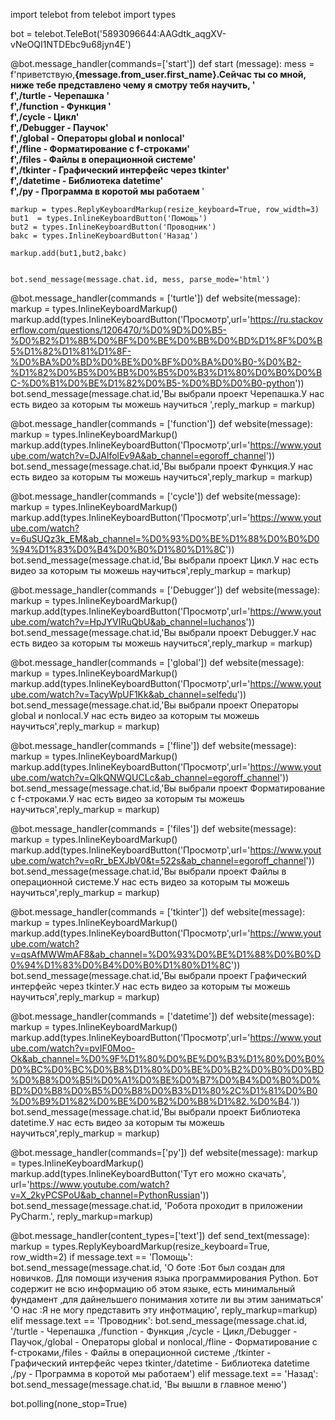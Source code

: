 import telebot
from telebot import types

bot = telebot.TeleBot('5893096644:AAGdtk_aqgXV-vNeOQI1NTDEbc9u68jyn4E')


@bot.message_handler(commands=['start'])
def start (message):
    mess = f'приветствую,<b>{message.from_user.first_name}.Сейчас ты со мной, ниже тебе представлено чему я смотру тебя научить, ' \
           f',/turtle - Черепашка ' \
           f',/function - Функция ' \
           f',/cycle - Цикл'\
           f',/Debugger - Паучок' \
           f',/global - Операторы global и nonlocal' \
           f',/fline - Форматирование с f-строками' \
           f',/files - Файлы в операционной системе' \
           f',/tkinter - Графический интерфейс через tkinter' \
           f',/datetime  - Библиотека datetime' \
           f',/py - Программа в коротой мы работаем </b>'


    markup = types.ReplyKeyboardMarkup(resize_keyboard=True, row_width=3)
    but1  = types.InlineKeyboardButton('Помощь')
    but2 = types.InlineKeyboardButton('Проводник')
    bakc = types.InlineKeyboardButton('Назад')

    markup.add(but1,but2,bakc)


    bot.send_message(message.chat.id, mess, parse_mode='html')





@bot.message_handler(commands = ['turtle'])
def website(message):
   markup = types.InlineKeyboardMarkup()
   markup.add(types.InlineKeyboardButton('Просмотр',url='https://ru.stackoverflow.com/questions/1206470/%D0%9D%D0%B5-%D0%B2%D1%8B%D0%BF%D0%BE%D0%BB%D0%BD%D1%8F%D0%B5%D1%82%D1%81%D1%8F-%D0%BA%D0%BD%D0%BE%D0%BF%D0%BA%D0%B0-%D0%B2-%D1%82%D0%B5%D0%BB%D0%B5%D0%B3%D1%80%D0%B0%D0%BC-%D0%B1%D0%BE%D1%82%D0%B5-%D0%BD%D0%B0-python'))
   bot.send_message(message.chat.id,'Вы выбрали проект Черепашка.У нас есть видео за которым ты можешь научиться ',reply_markup = markup)

@bot.message_handler(commands = ['function'])
def website(message):
   markup = types.InlineKeyboardMarkup()
   markup.add(types.InlineKeyboardButton('Просмотр',url='https://www.youtube.com/watch?v=DJAlfolEv9A&ab_channel=egoroff_channel'))
   bot.send_message(message.chat.id,'Вы выбрали проект Функция.У нас есть видео за которым ты можешь научиться',reply_markup = markup)

@bot.message_handler(commands = ['cycle'])
def website(message):
   markup = types.InlineKeyboardMarkup()
   markup.add(types.InlineKeyboardButton('Просмотр',url='https://www.youtube.com/watch?v=6uSUQz3k_EM&ab_channel=%D0%93%D0%BE%D1%88%D0%B0%D0%94%D1%83%D0%B4%D0%B0%D1%80%D1%8C'))
   bot.send_message(message.chat.id,'Вы выбрали проект Цикл.У нас есть видео за которым ты можешь научиться',reply_markup = markup)

@bot.message_handler(commands = ['Debugger'])
def website(message):
   markup = types.InlineKeyboardMarkup()
   markup.add(types.InlineKeyboardButton('Просмотр',url='https://www.youtube.com/watch?v=HpJYVIRuQbU&ab_channel=luchanos'))
   bot.send_message(message.chat.id,'Вы выбрали проект Debugger.У нас есть видео за которым ты можешь научиться',reply_markup = markup)

@bot.message_handler(commands = ['global'])
def website(message):
   markup = types.InlineKeyboardMarkup()
   markup.add(types.InlineKeyboardButton('Просмотр',url='https://www.youtube.com/watch?v=TacyWpUF1Kk&ab_channel=selfedu'))
   bot.send_message(message.chat.id,'Вы выбрали проект Операторы global и nonlocal.У нас есть видео за которым ты можешь научиться',reply_markup = markup)

@bot.message_handler(commands = ['fline'])
def website(message):
   markup = types.InlineKeyboardMarkup()
   markup.add(types.InlineKeyboardButton('Просмотр',url='https://www.youtube.com/watch?v=QlkQNWQUCLc&ab_channel=egoroff_channel'))
   bot.send_message(message.chat.id,'Вы выбрали проект Форматирование с f-строками.У нас есть видео за которым ты можешь научиться',reply_markup = markup)

@bot.message_handler(commands = ['files'])
def website(message):
   markup = types.InlineKeyboardMarkup()
   markup.add(types.InlineKeyboardButton('Просмотр',url='https://www.youtube.com/watch?v=oRr_bEXJbV0&t=522s&ab_channel=egoroff_channel'))
   bot.send_message(message.chat.id,'Вы выбрали проект Файлы в операционной системе.У нас есть видео за которым ты можешь научиться',reply_markup = markup)

@bot.message_handler(commands = ['tkinter'])
def website(message):
   markup = types.InlineKeyboardMarkup()
   markup.add(types.InlineKeyboardButton('Просмотр',url='https://www.youtube.com/watch?v=qsAfMWWmAF8&ab_channel=%D0%93%D0%BE%D1%88%D0%B0%D0%94%D1%83%D0%B4%D0%B0%D1%80%D1%8C'))
   bot.send_message(message.chat.id,'Вы выбрали проект Графический интерфейс через tkinter.У нас есть видео за которым ты можешь научиться',reply_markup = markup)

@bot.message_handler(commands = ['datetime'])
def website(message):
   markup = types.InlineKeyboardMarkup()
   markup.add(types.InlineKeyboardButton('Просмотр',url='https://www.youtube.com/watch?v=pvIF0Moo-Ok&ab_channel=%D0%9F%D1%80%D0%BE%D0%B3%D1%80%D0%B0%D0%BC%D0%BC%D0%B8%D1%80%D0%BE%D0%B2%D0%B0%D0%BD%D0%B8%D0%B5l%D0%A1%D0%BE%D0%B7%D0%B4%D0%B0%D0%BD%D0%B8%D0%B5%D0%B8%D0%B3%D1%80%2C%D1%81%D0%B0%D0%B9%D1%82%D0%BE%D0%B2%D0%B8%D1%82.%D0%B4.'))
   bot.send_message(message.chat.id,'Вы выбрали проект Библиотека datetime.У нас есть видео за которым ты можешь научиться',reply_markup = markup)

@bot.message_handler(commands=['py'])
def website(message):
    markup = types.InlineKeyboardMarkup()
    markup.add(types.InlineKeyboardButton('Тут его можно скачать',
                                          url='https://www.youtube.com/watch?v=X_2kyPCSPoU&ab_channel=PythonRussian'))
    bot.send_message(message.chat.id, 'Pобота проходит в приложении PyCharm.', reply_markup=markup)



@bot.message_handler(content_types=['text'])
def send_text(message):
    markup = types.ReplyKeyboardMarkup(resize_keyboard=True, row_width=2)
    if message.text == 'Помощь':
        bot.send_message(message.chat.id, 'О боте :Бот был создан для новичков. Для помощи изучения языка программирования Python. Бот содержит не всю информацию об этом языке, есть минимальный фундамент ,для дайнельшего понимания хотите ли вы этим заниматься'
                                          'О нас :Я не могу представить эту инфотмацию', reply_markup=markup)
    elif message.text == 'Проводник':
        bot.send_message(message.chat.id, '/turtle - Черепашка ,/function - Функция ,/cycle - Цикл,/Debugger - Паучок,/global - Операторы global и nonlocal,/fline - Форматирование с f-строками,/files - Файлы в операционной системе ,/tkinter - Графический интерфейс через tkinter,/datetime  - Библиотека datetime ,/py - Программа в коротой мы работаем')
    elif message.text == 'Назад':
        bot.send_message(message.chat.id, 'Вы вышли в главное меню')





bot.polling(none_stop=True)

